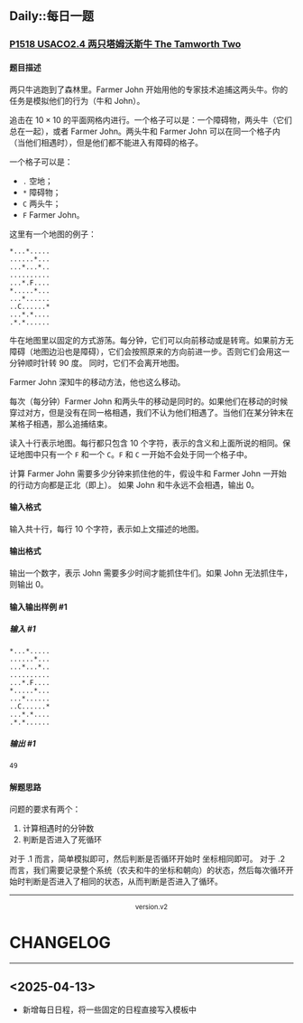 ## Daily::每日一题
### [P1518 USACO2.4 两只塔姆沃斯牛 The Tamworth Two](https://www.luogu.com.cn/problem/P1518)

#### 题目描述

两只牛逃跑到了森林里。Farmer John 开始用他的专家技术追捕这两头牛。你的任务是模拟他们的行为（牛和 John）。

追击在 $10 \times 10$ 的平面网格内进行。一个格子可以是：一个障碍物，两头牛（它们总在一起），或者 Farmer John。两头牛和 Farmer John 可以在同一个格子内（当他们相遇时），但是他们都不能进入有障碍的格子。

一个格子可以是：
- `.` 空地；
- `*` 障碍物；
- `C` 两头牛；
- `F` Farmer John。

这里有一个地图的例子：

```plain
*...*.....
......*...
...*...*..
..........
...*.F....
*.....*...
...*......
..C......*
...*.*....
.*.*......
```

牛在地图里以固定的方式游荡。每分钟，它们可以向前移动或是转弯。如果前方无障碍（地图边沿也是障碍），它们会按照原来的方向前进一步。否则它们会用这一分钟顺时针转 90 度。 同时，它们不会离开地图。

Farmer John 深知牛的移动方法，他也这么移动。

每次（每分钟）Farmer John 和两头牛的移动是同时的。如果他们在移动的时候穿过对方，但是没有在同一格相遇，我们不认为他们相遇了。当他们在某分钟末在某格子相遇，那么追捕结束。

读入十行表示地图。每行都只包含 10 个字符，表示的含义和上面所说的相同。保证地图中只有一个 `F` 和一个 `C`。`F` 和 `C` 一开始不会处于同一个格子中。

计算 Farmer John 需要多少分钟来抓住他的牛，假设牛和 Farmer John 一开始的行动方向都是正北（即上）。 如果 John 和牛永远不会相遇，输出 0。

#### 输入格式

输入共十行，每行 10 个字符，表示如上文描述的地图。

#### 输出格式

输出一个数字，表示 John 需要多少时间才能抓住牛们。如果 John 无法抓住牛，则输出 0。

#### 输入输出样例 #1

##### 输入 #1

```
*...*.....
......*...
...*...*..
..........
...*.F....
*.....*...
...*......
..C......*
...*.*....
.*.*......
```

##### 输出 #1

```
49
```

#### 解题思路
问题的要求有两个：
1. 计算相遇时的分钟数
2. 判断是否进入了死循环

对于 .1 而言，简单模拟即可，然后判断是否循环开始时 坐标相同即可。
对于 .2 而言，我们需要记录整个系统（农夫和牛的坐标和朝向）的状态，然后每次循环开始时判断是否进入了相同的状态，从而判断是否进入了循环。



---

<p align='center'><small> version.v2 </small></p>

# CHANGELOG
---
## <2025-04-13>
- 新增每日日程，将一些固定的日程直接写入模板中
